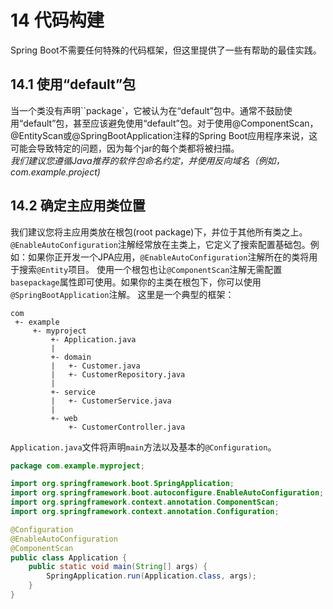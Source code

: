 # 14 代码构建

Spring Boot不需要任何特殊的代码框架，但这里提供了一些有帮助的最佳实践。

## 14.1 使用“default”包

当一个类没有声明``package`，它被认为在“default”包中。通常不鼓励使用“default”包，甚至应该避免使用“default”包。对于使用@ComponentScan，@EntityScan或@SpringBootApplication注释的Spring Boot应用程序来说，这可能会导致特定的问题，因为每个jar的每个类都将被扫描。  
_我们建议您遵循Java推荐的软件包命名约定，并使用反向域名（例如，com.example.project)_

## 14.2 确定主应用类位置
我们建议您将主应用类放在根包(root package)下，并位于其他所有类之上。``@EnableAutoConfiguration``注解经常放在主类上，它定义了搜索配置基础包。例如：如果你正开发一个JPA应用，``@EnableAutoConfiguration``注解所在的类将用于搜索``@Entity``项目。
使用一个根包也让``@ComponentScan``注解无需配置``basepackage``属性即可使用。如果你的主类在根包下，你可以使用``@SpringBootApplication``注解。
这里是一个典型的框架：
```
com
 +- example
     +- myproject
         +- Application.java
         |
         +- domain
         |   +- Customer.java
         |   +- CustomerRepository.java
         |
         +- service
         |   +- CustomerService.java
         |
         +- web
             +- CustomerController.java
```
``Application.java``文件将声明``main``方法以及基本的``@Configuration``。
```java
package com.example.myproject;

import org.springframework.boot.SpringApplication;
import org.springframework.boot.autoconfigure.EnableAutoConfiguration;
import org.springframework.context.annotation.ComponentScan;
import org.springframework.context.annotation.Configuration;

@Configuration
@EnableAutoConfiguration
@ComponentScan
public class Application {
    public static void main(String[] args) {
        SpringApplication.run(Application.class, args);
    }
}
```


